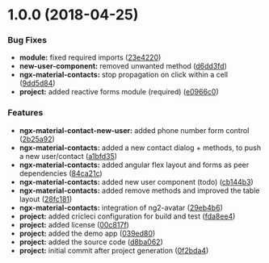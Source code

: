 <a name="1.0.0"></a>
# 1.0.0 (2018-04-25)


### Bug Fixes

* **module:** fixed required imports ([23e4220](https://github.com/anthonynahas/ngx-material-contacts/commit/23e4220))
* **new-user-component:** removed unwanted method ([d6dd3fd](https://github.com/anthonynahas/ngx-material-contacts/commit/d6dd3fd))
* **ngx-material-contacts:** stop propagation on click within a cell ([9dd5d84](https://github.com/anthonynahas/ngx-material-contacts/commit/9dd5d84))
* **project:** added reactive forms module (required) ([e0966c0](https://github.com/anthonynahas/ngx-material-contacts/commit/e0966c0))


### Features

* **ngx-material-contact-new-user:** added phone number form control ([2b25a92](https://github.com/anthonynahas/ngx-material-contacts/commit/2b25a92))
* **ngx-material-contacts:** added a new contact dialog + methods, to push a new user/contact ([a1bfd35](https://github.com/anthonynahas/ngx-material-contacts/commit/a1bfd35))
* **ngx-material-contacts:** added angular flex layout and forms as peer dependencies ([84ca21c](https://github.com/anthonynahas/ngx-material-contacts/commit/84ca21c))
* **ngx-material-contacts:** added new user component (todo) ([cb144b3](https://github.com/anthonynahas/ngx-material-contacts/commit/cb144b3))
* **ngx-material-contacts:** added remove methods and improved the table layout ([28fc181](https://github.com/anthonynahas/ngx-material-contacts/commit/28fc181))
* **ngx-material-contacts:** integration of ng2-avatar ([29eb4b6](https://github.com/anthonynahas/ngx-material-contacts/commit/29eb4b6))
* **project:** added cricleci configuration for build and test ([fda8ee4](https://github.com/anthonynahas/ngx-material-contacts/commit/fda8ee4))
* **project:** added license ([00c817f](https://github.com/anthonynahas/ngx-material-contacts/commit/00c817f))
* **project:** added the demo app ([039ed80](https://github.com/anthonynahas/ngx-material-contacts/commit/039ed80))
* **project:** added the source code ([d8ba062](https://github.com/anthonynahas/ngx-material-contacts/commit/d8ba062))
* **project:** initial commit after project generation ([0f2bda4](https://github.com/anthonynahas/ngx-material-contacts/commit/0f2bda4))



